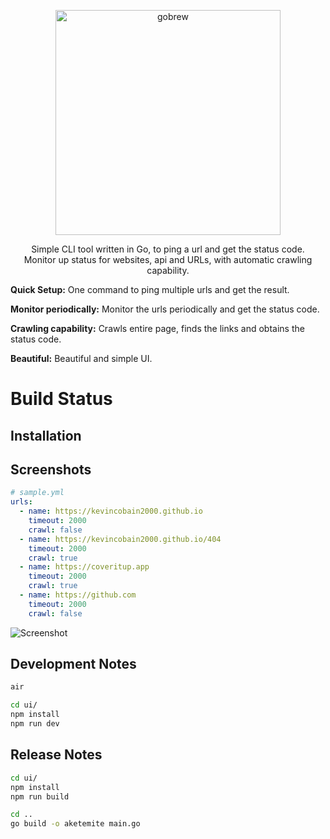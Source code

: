 <p align="center">
  <a href="https://github.com/kevincobain2000/aketemite">
    <img alt="gobrew" src="https://imgur.com/rcEV0qE.png" width="360">
  </a>
</p>
<p align="center">
  Simple CLI tool written in Go, to ping a url and get the status code.
  <br>
  Monitor up status for websites, api and URLs, with automatic crawling capability.
</p>

**Quick Setup:** One command to ping multiple urls and get the result.

**Monitor periodically:** Monitor the urls periodically and get the status code.

**Crawling capability:** Crawls entire page, finds the links and obtains the status code.

**Beautiful:** Beautiful and simple UI.


# Build Status


## Installation


## Screenshots

```yml
# sample.yml
urls:
  - name: https://kevincobain2000.github.io
    timeout: 2000
    crawl: false
  - name: https://kevincobain2000.github.io/404
    timeout: 2000
    crawl: true
  - name: https://coveritup.app
    timeout: 2000
    crawl: true
  - name: https://github.com
    timeout: 2000
    crawl: false

```

![Screenshot](https://imgur.com/HkJsFQU.png)

## Development Notes

```sh
air

cd ui/
npm install
npm run dev
```

## Release Notes

```sh
cd ui/
npm install
npm run build

cd ..
go build -o aketemite main.go
```